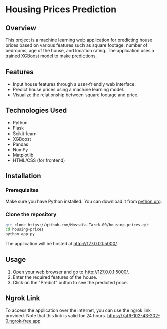 # Housing Prices Prediction

## Overview
This project is a machine learning web application for predicting house prices based on various features such as square footage, number of bedrooms, age of the house, and location rating. The application uses a trained XGBoost model to make predictions.

## Features
- Input house features through a user-friendly web interface.
- Predict house prices using a machine learning model.
- Visualize the relationship between square footage and price.

## Technologies Used
- Python
- Flask
- Scikit-learn
- XGBoost
- Pandas
- NumPy
- Matplotlib
- HTML/CSS (for frontend)

## Installation

### Prerequisites
Make sure you have Python installed. You can download it from [python.org](https://www.python.org/downloads/).

### Clone the repository
```bash
git clone https://github.com/Mostafa-Tarek-00/housing-prices.git
cd housing-prices
python app.py
```
The application will be hosted at http://127.0.0.1:5000/.

## Usage
1. Open your web browser and go to http://127.0.0.1:5000/.
2. Enter the required features of the house.
3. Click on the "Predict" button to see the predicted price.

## Ngrok Link
To access the application over the internet, you can use the ngrok link provided. Note that this link is valid for 24 hours.
https://7af6-102-43-202-0.ngrok-free.app

